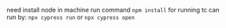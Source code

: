 need install node in machine
run command `npm install`
for running tc can run by:
`npx cypress run` or `npx cypress open`
